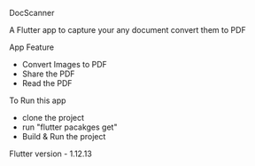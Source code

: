 DocScanner

A Flutter app to capture your any document convert them to PDF

App Feature
  - Convert Images to PDF
  - Share the PDF
  - Read the PDF

To Run this app

  - clone the project
  - run "flutter pacakges get"
  - Build & Run the project
  
Flutter version -  1.12.13





